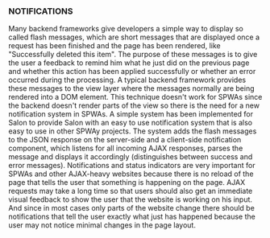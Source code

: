 ### NOTIFICATIONS
Many backend frameworks give developers a simple way to display so called flash messages, which are short messages that are displayed once a request has been finished and the page has been rendered, like "Successfully deleted this item".
The purpose of these messages is to give the user a feedback to remind him what he just did on the previous page and whether this action has been applied successfully or whether an error occurred during the processing. A typical backend framework provides these messages to the view layer where the messages normally are being rendered into a DOM element.
This technique doesn't work for SPWAs since the backend doesn't render parts of the view so there is the need for a new notification system in SPWAs. A simple system has been implemented for Salon to provide Salon with an easy to use notification system that is also easy to use in other SPWAy projects. The system adds the flash messages to the JSON response on the server-side and a client-side notification component, which listens for all incoming AJAX responses, parses the message and displays it accordingly (distinguishes between success and error messages).
Notifications and status indicators are very important for SPWAs and other AJAX-heavy websites because there is no reload of the page that tells the user that something is happening on the page. AJAX requests may take a long time so that users should also get an immediate visual feedback to show the user that the website is working on his input. And since in most cases only parts of the website change there should be notifications that tell the user exactly what just has happened because the user may not notice minimal changes in the page layout.